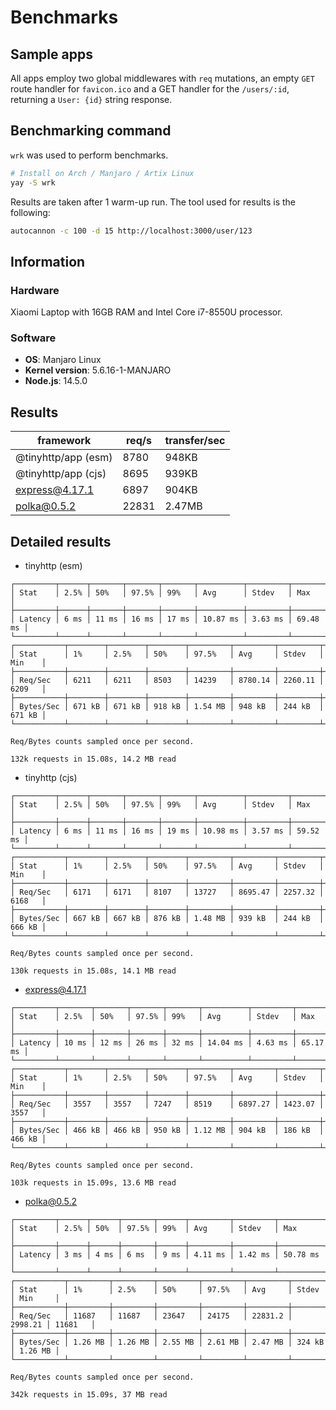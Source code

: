 # Benchmarks

## Sample apps

All apps employ two global middlewares with `req` mutations, an empty `GET` route handler for `favicon.ico` and a GET handler for the `/users/:id`, returning a `User: {id}` string response.

## Benchmarking command

`wrk` was used to perform benchmarks.

```sh
# Install on Arch / Manjaro / Artix Linux
yay -S wrk
```

Results are taken after 1 warm-up run. The tool used for results is the following:

```sh
autocannon -c 100 -d 15 http://localhost:3000/user/123
```

## Information

### Hardware

Xiaomi Laptop with 16GB RAM and Intel Core i7-8550U processor.

### Software

- **OS**: Manjaro Linux
- **Kernel version**: 5.6.16-1-MANJARO
- **Node.js**: 14.5.0

## Results

| framework           | req/s | transfer/sec |
| ------------------- | ----- | ------------ |
| @tinyhttp/app (esm) | 8780  | 948KB        |
| @tinyhttp/app (cjs) | 8695  | 939KB        |
| express@4.17.1      | 6897  | 904KB        |
| polka@0.5.2         | 22831 | 2.47MB       |

## Detailed results

- tinyhttp (esm)

```
┌─────────┬──────┬───────┬───────┬───────┬──────────┬─────────┬──────────┐
│ Stat    │ 2.5% │ 50%   │ 97.5% │ 99%   │ Avg      │ Stdev   │ Max      │
├─────────┼──────┼───────┼───────┼───────┼──────────┼─────────┼──────────┤
│ Latency │ 6 ms │ 11 ms │ 16 ms │ 17 ms │ 10.87 ms │ 3.63 ms │ 69.48 ms │
└─────────┴──────┴───────┴───────┴───────┴──────────┴─────────┴──────────┘
┌───────────┬────────┬────────┬────────┬─────────┬─────────┬─────────┬────────┐
│ Stat      │ 1%     │ 2.5%   │ 50%    │ 97.5%   │ Avg     │ Stdev   │ Min    │
├───────────┼────────┼────────┼────────┼─────────┼─────────┼─────────┼────────┤
│ Req/Sec   │ 6211   │ 6211   │ 8503   │ 14239   │ 8780.14 │ 2260.11 │ 6209   │
├───────────┼────────┼────────┼────────┼─────────┼─────────┼─────────┼────────┤
│ Bytes/Sec │ 671 kB │ 671 kB │ 918 kB │ 1.54 MB │ 948 kB  │ 244 kB  │ 671 kB │
└───────────┴────────┴────────┴────────┴─────────┴─────────┴─────────┴────────┘

Req/Bytes counts sampled once per second.

132k requests in 15.08s, 14.2 MB read

```

- tinyhttp (cjs)

```
┌─────────┬──────┬───────┬───────┬───────┬──────────┬─────────┬──────────┐
│ Stat    │ 2.5% │ 50%   │ 97.5% │ 99%   │ Avg      │ Stdev   │ Max      │
├─────────┼──────┼───────┼───────┼───────┼──────────┼─────────┼──────────┤
│ Latency │ 6 ms │ 11 ms │ 16 ms │ 19 ms │ 10.98 ms │ 3.57 ms │ 59.52 ms │
└─────────┴──────┴───────┴───────┴───────┴──────────┴─────────┴──────────┘
┌───────────┬────────┬────────┬────────┬─────────┬─────────┬─────────┬────────┐
│ Stat      │ 1%     │ 2.5%   │ 50%    │ 97.5%   │ Avg     │ Stdev   │ Min    │
├───────────┼────────┼────────┼────────┼─────────┼─────────┼─────────┼────────┤
│ Req/Sec   │ 6171   │ 6171   │ 8107   │ 13727   │ 8695.47 │ 2257.32 │ 6168   │
├───────────┼────────┼────────┼────────┼─────────┼─────────┼─────────┼────────┤
│ Bytes/Sec │ 667 kB │ 667 kB │ 876 kB │ 1.48 MB │ 939 kB  │ 244 kB  │ 666 kB │
└───────────┴────────┴────────┴────────┴─────────┴─────────┴─────────┴────────┘

Req/Bytes counts sampled once per second.

130k requests in 15.08s, 14.1 MB read
```

- express@4.17.1

```
┌─────────┬───────┬───────┬───────┬───────┬──────────┬─────────┬──────────┐
│ Stat    │ 2.5%  │ 50%   │ 97.5% │ 99%   │ Avg      │ Stdev   │ Max      │
├─────────┼───────┼───────┼───────┼───────┼──────────┼─────────┼──────────┤
│ Latency │ 10 ms │ 12 ms │ 26 ms │ 32 ms │ 14.04 ms │ 4.63 ms │ 65.17 ms │
└─────────┴───────┴───────┴───────┴───────┴──────────┴─────────┴──────────┘
┌───────────┬────────┬────────┬────────┬─────────┬─────────┬─────────┬────────┐
│ Stat      │ 1%     │ 2.5%   │ 50%    │ 97.5%   │ Avg     │ Stdev   │ Min    │
├───────────┼────────┼────────┼────────┼─────────┼─────────┼─────────┼────────┤
│ Req/Sec   │ 3557   │ 3557   │ 7247   │ 8519    │ 6897.27 │ 1423.07 │ 3557   │
├───────────┼────────┼────────┼────────┼─────────┼─────────┼─────────┼────────┤
│ Bytes/Sec │ 466 kB │ 466 kB │ 950 kB │ 1.12 MB │ 904 kB  │ 186 kB  │ 466 kB │
└───────────┴────────┴────────┴────────┴─────────┴─────────┴─────────┴────────┘

Req/Bytes counts sampled once per second.

103k requests in 15.09s, 13.6 MB read
```

- polka@0.5.2

```
┌─────────┬──────┬──────┬───────┬──────┬─────────┬─────────┬──────────┐
│ Stat    │ 2.5% │ 50%  │ 97.5% │ 99%  │ Avg     │ Stdev   │ Max      │
├─────────┼──────┼──────┼───────┼──────┼─────────┼─────────┼──────────┤
│ Latency │ 3 ms │ 4 ms │ 6 ms  │ 9 ms │ 4.11 ms │ 1.42 ms │ 50.78 ms │
└─────────┴──────┴──────┴───────┴──────┴─────────┴─────────┴──────────┘
┌───────────┬─────────┬─────────┬─────────┬─────────┬─────────┬─────────┬─────────┐
│ Stat      │ 1%      │ 2.5%    │ 50%     │ 97.5%   │ Avg     │ Stdev   │ Min     │
├───────────┼─────────┼─────────┼─────────┼─────────┼─────────┼─────────┼─────────┤
│ Req/Sec   │ 11687   │ 11687   │ 23647   │ 24175   │ 22831.2 │ 2998.21 │ 11681   │
├───────────┼─────────┼─────────┼─────────┼─────────┼─────────┼─────────┼─────────┤
│ Bytes/Sec │ 1.26 MB │ 1.26 MB │ 2.55 MB │ 2.61 MB │ 2.47 MB │ 324 kB  │ 1.26 MB │
└───────────┴─────────┴─────────┴─────────┴─────────┴─────────┴─────────┴─────────┘

Req/Bytes counts sampled once per second.

342k requests in 15.09s, 37 MB read
```
